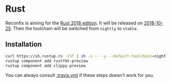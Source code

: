 # Rust

Reconfix is aiming for the [Rust 2018 edition](https://blog.rust-lang.org/2018/03/12/roadmap.html).
It will be released on [2018-10-25](https://internals.rust-lang.org/t/rust-2018-the-home-stretch/7810).
Then the toolchain will be switched from `nightly` to `stable`.

## Installation

```bash
curl https://sh.rustup.rs -sSf | sh -s -- -y --default-toolchain=nightly
rustup component add rustfmt-preview
rustup component add clippy-preview
```

You can always consult [.travis.yml](https://github.com/resin-io/reconfix/blob/rust/.travis.yml)
if these steps doesn't work for you.
